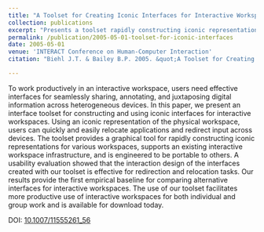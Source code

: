 ```yaml
---
title: "A Toolset for Creating Iconic Interfaces for Interactive Workspaces"
collection: publications
excerpt: "Presents a toolset rapidly constructing iconic representations of workspaces.  The tool provide support to an interactive workspace infrastructure, allowing it to be portable to other environments."
permalink: /publication/2005-05-01-toolset-for-iconic-interfaces
date: 2005-05-01
venue: 'INTERACT Conference on Human-Computer Interaction'
citation: "Biehl J.T. & Bailey B.P. 2005. &quot;A Toolset for Creating Iconic Interfaces for Interactive Workspaces.&quot; In: Costabile M.F., Paternò F. (eds) <i>IFIP TC.13 International Conference on Human-Computer Interaction (INTERACT 2005)</i>. Lecture Notes in Computer Science, vol 3585. Springer, Berlin, Heidelberg."

---
```

To work productively in an interactive workspace, users need effective interfaces for seamlessly sharing, annotating, and juxtaposing digital information across heterogeneous devices. In this paper, we present an interface toolset for constructing and using iconic interfaces for interactive workspaces. Using an iconic representation of the physical workspace, users can quickly and easily relocate applications and redirect input across devices. The toolset provides a graphical tool for rapidly constructing iconic representations for various workspaces, supports an existing interactive workspace infrastructure, and is engineered to be portable to others. A usability evaluation showed that the interaction design of the interfaces created with our toolset is effective for redirection and relocation tasks. Our results provide the first empirical baseline for comparing alternative interfaces for interactive workspaces. The use of our toolset facilitates more productive use of interactive workspaces for both individual and group work and is available for download today.

DOI: [10.1007/11555261_56](https://doi.org/10.1007/11555261_56)
